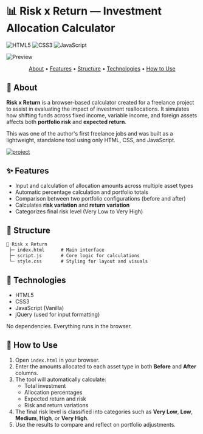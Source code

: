 # 📊 Risk x Return — Investment Allocation Calculator

![HTML5](https://img.shields.io/badge/html5-%23E34F26.svg?style=for-the-badge&logo=html5&logoColor=white)
![CSS3](https://img.shields.io/badge/css3-%231572B6.svg?style=for-the-badge&logo=css3&logoColor=white)
![JavaScript](https://img.shields.io/badge/javascript-%23323330.svg?style=for-the-badge&logo=javascript&logoColor=%23F7DF1E)

![Preview](https://rxr.byissa.tech/preview.png)

<p align="center">
  <a href="#about">About</a> •
  <a href="#features">Features</a> •
  <a href="#structure">Structure</a> •
  <a href="#technologies">Technologies</a> •
  <a href="#how_to_use">How to Use</a>
</p>

<h2 id="about">📌 About</h2>

**Risk x Return** is a browser-based calculator created for a freelance project to assist in evaluating the impact of investment reallocations. It simulates how shifting funds across fixed income, variable income, and foreign assets affects both **portfolio risk** and **expected return**.

This was one of the author's first freelance jobs and was built as a lightweight, standalone tool using only HTML, CSS, and JavaScript.

[![project](https://img.shields.io/badge/📱Visit_this_project-000?style=for-the-badge&logo=project)](https://rxr.byissa.tech)

<h2 id="features">✨ Features</h2>

- Input and calculation of allocation amounts across multiple asset types
- Automatic percentage calculation and portfolio totals
- Comparison between two portfolio configurations (before and after)
- Calculates **risk variation** and **return variation**
- Categorizes final risk level (Very Low to Very High)

<h2 id="structure">📁 Structure</h2>

```txt
📂 Risk x Return
 ├─ index.html      # Main interface
 ├─ script.js       # Core logic for calculations
 └─ style.css       # Styling for layout and visuals
```

 <h2 id="technologies">🧪 Technologies</h2>

- HTML5
- CSS3
- JavaScript (Vanilla)
- jQuery (used for input formatting)

No dependencies. Everything runs in the browser.

<h2 id="how_to_use">🚀 How to Use</h2>

1. Open `index.html` in your browser.  
2. Enter the amounts allocated to each asset type in both **Before** and **After** columns.  
3. The tool will automatically calculate:  
   - Total investment  
   - Allocation percentages  
   - Expected return and risk  
   - Risk and return variations  
4. The final risk level is classified into categories such as **Very Low**, **Low**, **Medium**, **High**, or **Very High**.  
5. Use the results to compare and reflect on portfolio adjustments.


